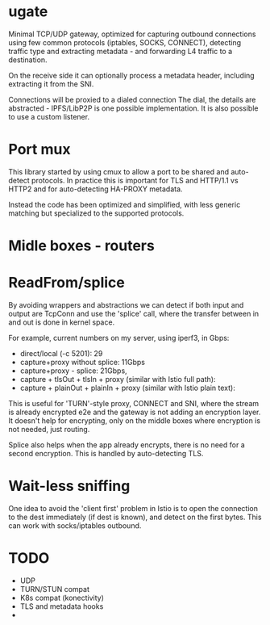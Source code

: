 # ugate

Minimal TCP/UDP gateway, optimized for capturing outbound connections 
using few common protocols (iptables, SOCKS, CONNECT), detecting traffic
type and extracting metadata - and forwarding L4 traffic to a destination.

On the receive side it can optionally process a metadata header, including
extracting it from the SNI. 

Connections will be proxied to a dialed connection
The dial, the details are abstracted - IPFS/LibP2P is one possible 
implementation. It is also possible to use a custom listener.

# Port mux 

This library started by using cmux to allow a port to be shared and 
auto-detect protocols. In practice this is important for TLS and 
HTTP/1.1 vs HTTP2 and for auto-detecting HA-PROXY metadata. 

Instead the code has been optimized and simplified, with less generic
matching but specialized to the supported protocols.

# Midle boxes - routers

# ReadFrom/splice

By avoiding wrappers and abstractions we can detect if both input and output are TcpConn and 
use the 'splice' call, where the transfer between in and out is done in kernel space.

For example, current numbers on my server, using iperf3, in Gbps:
- direct/local (-c 5201): 29
- capture+proxy without splice: 11Gbps 
- capture+proxy - splice: 21Gbps, 
- capture + tlsOut + tlsIn + proxy (similar with Istio full path): 
- capture + plainOut + plainIn + proxy (similar with Istio plain text): 

This is useful for 'TURN'-style proxy, CONNECT and SNI, where the stream is already encrypted e2e
and the gateway is not adding an encryption layer. It doesn't help for 
encrypting, only on the middle boxes where encryption is not needed, just routing.

Splice also helps when the app already encrypts, there is no need for 
a second encryption. This is handled by auto-detecting TLS. 

# Wait-less sniffing

One idea to avoid the 'client first' problem in Istio is to open the 
connection to the dest immediately (if dest is known), and detect on 
the first bytes. This can work with socks/iptables outbound. 

# TODO

- UDP
- TURN/STUN compat
- K8s compat  (konectivity)
- TLS and metadata hooks
- 

